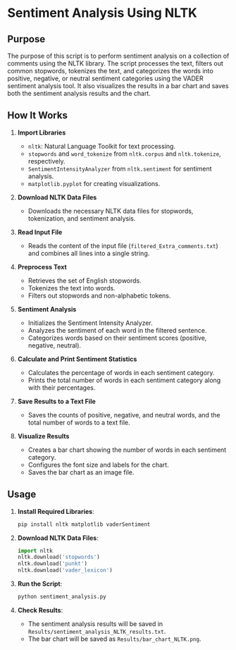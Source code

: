 # Sentiment Analysis Using NLTK

## Purpose

The purpose of this script is to perform sentiment analysis on a collection of comments using the NLTK library. The script processes the text, filters out common stopwords, tokenizes the text, and categorizes the words into positive, negative, or neutral sentiment categories using the VADER sentiment analysis tool. It also visualizes the results in a bar chart and saves both the sentiment analysis results and the chart.

## How It Works

1. **Import Libraries**

   - `nltk`: Natural Language Toolkit for text processing.
   - `stopwords` and `word_tokenize` from `nltk.corpus` and `nltk.tokenize`, respectively.
   - `SentimentIntensityAnalyzer` from `nltk.sentiment` for sentiment analysis.
   - `matplotlib.pyplot` for creating visualizations.

2. **Download NLTK Data Files**

   - Downloads the necessary NLTK data files for stopwords, tokenization, and sentiment analysis.

3. **Read Input File**

   - Reads the content of the input file (`filtered_Extra_comments.txt`) and combines all lines into a single string.

4. **Preprocess Text**

   - Retrieves the set of English stopwords.
   - Tokenizes the text into words.
   - Filters out stopwords and non-alphabetic tokens.

5. **Sentiment Analysis**

   - Initializes the Sentiment Intensity Analyzer.
   - Analyzes the sentiment of each word in the filtered sentence.
   - Categorizes words based on their sentiment scores (positive, negative, neutral).

6. **Calculate and Print Sentiment Statistics**

   - Calculates the percentage of words in each sentiment category.
   - Prints the total number of words in each sentiment category along with their percentages.

7. **Save Results to a Text File**

   - Saves the counts of positive, negative, and neutral words, and the total number of words to a text file.

8. **Visualize Results**
   - Creates a bar chart showing the number of words in each sentiment category.
   - Configures the font size and labels for the chart.
   - Saves the bar chart as an image file.

## Usage

1. **Install Required Libraries**:

   ```bash
   pip install nltk matplotlib vaderSentiment
   ```

2. **Download NLTK Data Files**:

   ```python
   import nltk
   nltk.download('stopwords')
   nltk.download('punkt')
   nltk.download('vader_lexicon')
   ```

3. **Run the Script**:

   ```bash
   python sentiment_analysis.py
   ```

4. **Check Results**:
   - The sentiment analysis results will be saved in `Results/sentiment_analysis_NLTK_results.txt`.
   - The bar chart will be saved as `Results/bar_chart_NLTK.png`.
